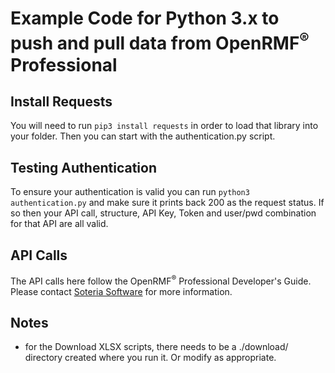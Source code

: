 # Example Code for Python 3.x to push and pull data from OpenRMF<sup>&reg;</sup> Professional

## Install Requests

You will need to run `pip3 install requests` in order to load that library into your folder. Then you can start with the authentication.py script.

## Testing Authentication

To ensure your authentication is valid you can run `python3 authentication.py` and make sure it prints back 200 as the request status. If so then your API call, structure, API Key, Token and user/pwd combination for that API are all valid.

## API Calls

The API calls here follow the OpenRMF<sup>&reg;</sup> Professional Developer's Guide. Please contact <a href="https://www.soteriasoft.com/contact.html#contactform">Soteria Software</a> for more information.

## Notes
* for the Download XLSX scripts, there needs to be a ./download/ directory created where you run it. Or modify as appropriate.